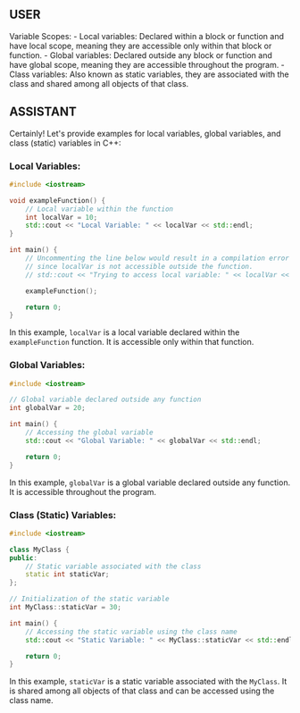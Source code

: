 ## USER
Variable Scopes: - Local variables: Declared within a block or function and have local scope, meaning they are
accessible only within that block or function. - Global variables: Declared outside any block or function and have global scope, meaning
they are accessible throughout the program. - Class variables: Also known as static variables, they are associated with the class and shared among all objects of that class.

## ASSISTANT
Certainly! Let's provide examples for local variables, global variables, and class (static) variables in C++:

### Local Variables:

```cpp
#include <iostream>

void exampleFunction() {
    // Local variable within the function
    int localVar = 10;
    std::cout << "Local Variable: " << localVar << std::endl;
}

int main() {
    // Uncommenting the line below would result in a compilation error
    // since localVar is not accessible outside the function.
    // std::cout << "Trying to access local variable: " << localVar << std::endl;

    exampleFunction();

    return 0;
}
```

In this example, `localVar` is a local variable declared within the `exampleFunction` function. It is accessible only within that function.

### Global Variables:

```cpp
#include <iostream>

// Global variable declared outside any function
int globalVar = 20;

int main() {
    // Accessing the global variable
    std::cout << "Global Variable: " << globalVar << std::endl;

    return 0;
}
```

In this example, `globalVar` is a global variable declared outside any function. It is accessible throughout the program.

### Class (Static) Variables:

```cpp
#include <iostream>

class MyClass {
public:
    // Static variable associated with the class
    static int staticVar;
};

// Initialization of the static variable
int MyClass::staticVar = 30;

int main() {
    // Accessing the static variable using the class name
    std::cout << "Static Variable: " << MyClass::staticVar << std::endl;

    return 0;
}
```

In this example, `staticVar` is a static variable associated with the `MyClass`. It is shared among all objects of that class and can be accessed using the class name.